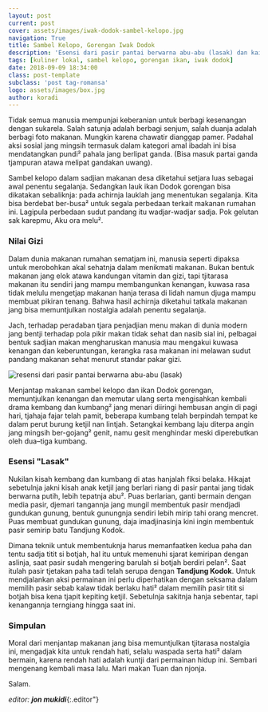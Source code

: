 ```yaml
---
layout: post
current: post
cover: assets/images/iwak-dodok-sambel-kelopo.jpg
navigation: True
title: Sambel Kelopo, Gorengan Iwak Dodok
description: 'Esensi dari pasir pantai berwarna abu-abu (lasak) dan kaitannja dengan kedua paha dan titit botjah apa?'
tags: [kuliner lokal, sambel kelopo, gorengan ikan, iwak dodok]
date: 2018-09-09 18:34:00
class: post-template
subclass: 'post tag-romansa'
logo: assets/images/box.jpg
author: koradi
---
```

Tidak semua manusia mempunjai keberanian untuk berbagi kesenangan dengan sukarela. Salah satunja adalah berbagi senjum, salah duanja adalah berbagi foto makanan. Mungkin karena chawatir dianggap pamer. Padahal aksi sosial jang mingsih termasuk dalam kategori amal ibadah ini bisa mendatangkan pundi² pahala jang berlipat ganda. (Bisa masuk partai ganda tjampuran atawa melipat gandakan uwang).

Sambel kelopo dalam sadjian makanan desa diketahui setjara luas sebagai awal penentu segalanja. Sedangkan lauk ikan Dodok gorengan bisa dikatakan sebaliknja: pada achirnja lauklah jang menentukan segalanja. Kita bisa berdebat ber-busa² untuk segala perbedaan terkait makanan rumahan ini. Lagipula perbedaan sudut pandang itu wadjar-wadjar sadja. Pok gelutan sak karepmu, Aku ora melu².

### Nilai Gizi

Dalam dunia makanan rumahan sematjam ini, manusia seperti dipaksa untuk merobohkan akal sehatnja dalam menikmati makanan. Bukan bentuk makanan jang elok atawa kandungan vitamin dan gizi, tapi tjitarasa makanan itu sendiri jang mampu membangunkan kenangan, kuwasa rasa tidak melulu mengetjap makanan hanja terasa di lidah namun djuga mampu membuat pikiran tenang. Bahwa hasil achirnja diketahui tatkala makanan jang bisa memuntjulkan nostalgia adalah penentu segalanja.

Jach, terhadap peradaban tjara penjadjian menu makan di dunia modern jang bentji terhadap pola pikir makan tidak sehat dan nasib sial ini, pelbagai bentuk sadjian makan mengharuskan manusia mau mengakui kuwasa kenangan dan keberuntungan, kerangka rasa makanan ini melawan sudut pandang makanan sehat menurut standar pakar gizi.

![resensi dari pasir pantai berwarna abu-abu (lasak)](https://i0.wp.com/momtravelerblog.files.wordpress.com/2013/09/p4031551.jpg?resize=720,380)

Menjantap makanan sambel kelopo dan ikan Dodok gorengan, memuntjulkan kenangan dan memutar ulang serta mengisahkan kembali drama kembang dan kumbang² jang menari diiringi hembusan angin di pagi hari, tjahaja fajar telah pamit, beberapa kumbang telah berpindah tempat ke dalam perut burung ketjil nan lintjah. Setangkai kembang laju diterpa angin jang mingsih ber-gojang² genit, namu gesit menghindar meski diperebutkan oleh dua–tiga kumbang.

### Esensi "Lasak"

Nukilan kisah kembang dan kumbang di atas hanjalah fiksi belaka. Hikajat sebetulnja jakni kisah anak ketjil jang berlari riang di pasir pantai jang tidak berwarna putih, lebih tepatnja abu². Puas berlarian, ganti bermain dengan media pasir, djemari tangannja jang mungil membentuk pasir mendjadi gundukan gunung, bentuk gunungnja sendiri lebih mirip tahi orang mencret. Puas membuat gundukan gunung, daja imadjinasinja kini ingin membentuk pasir semirip batu Tandjung Kodok.

Dimana teknik untuk membentuknja harus memanfaatken kedua paha dan tentu sadja titit si botjah, hal itu untuk memenuhi sjarat kemiripan dengan aslinja, saat pasir sudah mengering barulah si botjah berdiri pelan². Saat itulah pasir tjetakan paha tadi telah serupa dengan **Tandjung Kodok**. Untuk mendjalankan aksi permainan ini perlu diperhatikan dengan seksama dalam memilih pasir sebab kalaw tidak berlaku hati² dalam memilih pasir titit si botjah bisa kena tjapit kepiting ketjil. Sebetulnja sakitnja hanja sebentar, tapi kenangannja terngiang hingga saat ini.

### Simpulan

Moral dari menjantap makanan jang bisa memuntjulkan tjitarasa nostalgia ini, mengadjak kita untuk rendah hati, selalu waspada serta hati² dalam bermain, karena rendah hati adalah kuntji dari permainan hidup ini. Sembari mengenang kembali masa lalu. Mari makan Tuan dan njonja.

Salam.

_editor: **jon mukidi**_{:.editor"}

